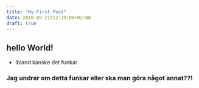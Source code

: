 ```yaml
---
title: "My First Post"
date: 2018-09-21T12:39:08+02:00
draft: true
---
```

## hello World!
* Ibland kanske det funkar
### Jag undrar om detta funkar eller ska man göra något annat??!